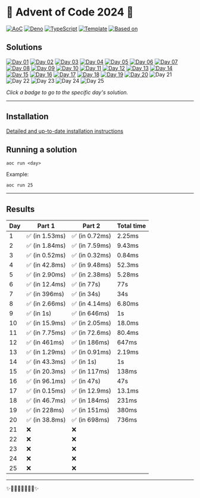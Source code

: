 <!-- Entries between SOLUTIONS and RESULTS tags are auto-generated -->
<!--useTabularResults=true-->

# 🎄 Advent of Code 2024 🎄

[![AoC](https://img.shields.io/badge/AoC-2024-blue.svg?style=flat-square)](https://adventofcode.com/)
[![Deno](https://img.shields.io/badge/Deno-2.1.3-blue.svg?style=flat-square)](https://deno.land/)
[![TypeScript](https://img.shields.io/badge/TypeScript-5.6.2-blue.svg?style=flat-square)](https://www.typescriptlang.org/)
[![Template](https://img.shields.io/badge/Template-deno--aoc-blue.svg?style=flat-square)](https://github.com/samplasion/deno-aoc) [![Based on](https://img.shields.io/badge/Based%20on-aocrunner-blue.svg?style=flat-square)](https://github.com/caderek/aocrunner)

## Solutions

<!--SOLUTIONS-->
[![Day 01](https://img.shields.io/badge/Day%2001-%E2%98%85%E2%98%85-brightgreen.svg?style=flat-square)](/src/day01)
[![Day 02](https://img.shields.io/badge/Day%2002-%E2%98%85%E2%98%85-brightgreen.svg?style=flat-square)](/src/day02)
[![Day 03](https://img.shields.io/badge/Day%2003-%E2%98%85%E2%98%85-brightgreen.svg?style=flat-square)](/src/day03)
[![Day 04](https://img.shields.io/badge/Day%2004-%E2%98%85%E2%98%85-brightgreen.svg?style=flat-square)](/src/day04)
[![Day 05](https://img.shields.io/badge/Day%2005-%E2%98%85%E2%98%85-brightgreen.svg?style=flat-square)](/src/day05)
[![Day 06](https://img.shields.io/badge/Day%2006-%E2%98%85%E2%98%85-brightgreen.svg?style=flat-square)](/src/day06)
[![Day 07](https://img.shields.io/badge/Day%2007-%E2%98%85%E2%98%85-brightgreen.svg?style=flat-square)](/src/day07)
[![Day 08](https://img.shields.io/badge/Day%2008-%E2%98%85%E2%98%85-brightgreen.svg?style=flat-square)](/src/day08)
[![Day 09](https://img.shields.io/badge/Day%2009-%E2%98%85%E2%98%85-brightgreen.svg?style=flat-square)](/src/day09)
[![Day 10](https://img.shields.io/badge/Day%2010-%E2%98%85%E2%98%85-brightgreen.svg?style=flat-square)](/src/day10)
[![Day 11](https://img.shields.io/badge/Day%2011-%E2%98%85%E2%98%85-brightgreen.svg?style=flat-square)](/src/day11)
[![Day 12](https://img.shields.io/badge/Day%2012-%E2%98%85%E2%98%85-brightgreen.svg?style=flat-square)](/src/day12)
[![Day 13](https://img.shields.io/badge/Day%2013-%E2%98%85%E2%98%85-brightgreen.svg?style=flat-square)](/src/day13)
[![Day 14](https://img.shields.io/badge/Day%2014-%E2%98%85%E2%98%85-brightgreen.svg?style=flat-square)](/src/day14)
[![Day 15](https://img.shields.io/badge/Day%2015-%E2%98%85%E2%98%85-brightgreen.svg?style=flat-square)](/src/day15)
[![Day 16](https://img.shields.io/badge/Day%2016-%E2%98%85%E2%98%85-brightgreen.svg?style=flat-square)](/src/day16)
[![Day 17](https://img.shields.io/badge/Day%2017-%E2%98%85%E2%98%85-brightgreen.svg?style=flat-square)](/src/day17)
[![Day 18](https://img.shields.io/badge/Day%2018-%E2%98%85%E2%98%85-brightgreen.svg?style=flat-square)](/src/day18)
[![Day 19](https://img.shields.io/badge/Day%2019-%E2%98%85%E2%98%85-brightgreen.svg?style=flat-square)](/src/day19)
[![Day 20](https://img.shields.io/badge/Day%2020-%E2%98%85%E2%98%85-brightgreen.svg?style=flat-square)](/src/day20)
![Day 21](https://img.shields.io/badge/Day%2021-%E2%98%86%E2%98%86-lightgrey.svg?style=flat-square)
![Day 22](https://img.shields.io/badge/Day%2022-%E2%98%86%E2%98%86-lightgrey.svg?style=flat-square)
![Day 23](https://img.shields.io/badge/Day%2023-%E2%98%86%E2%98%86-lightgrey.svg?style=flat-square)
![Day 24](https://img.shields.io/badge/Day%2024-%E2%98%86%E2%98%86-lightgrey.svg?style=flat-square)
![Day 25](https://img.shields.io/badge/Day%2025-%E2%98%86%E2%98%86-lightgrey.svg?style=flat-square)
<!--/SOLUTIONS-->

_Click a badge to go to the specific day's solution._

---

## Installation

[Detailed and up-to-date installation instructions](https://github.com/samplasion/deno-aoc)

## Running a solution

```
aoc run <day>
```

Example:

```
aoc run 25
```

---

## Results

<!--RESULTS-->
| Day  | Part 1 | Part 2 | Total time |
|------|--------|--------|------------|
|  1  | ✅ (in 1.53ms) | ✅ (in 0.72ms) | 2.25ms |
|  2  | ✅ (in 1.84ms) | ✅ (in 7.59ms) | 9.43ms |
|  3  | ✅ (in 0.52ms) | ✅ (in 0.32ms) | 0.84ms |
|  4  | ✅ (in 42.8ms) | ✅ (in 9.48ms) | 52.3ms |
|  5  | ✅ (in 2.90ms) | ✅ (in 2.38ms) | 5.28ms |
|  6  | ✅ (in 12.4ms) | ✅ (in 77s) | 77s |
|  7  | ✅ (in 396ms) | ✅ (in 34s) | 34s |
|  8  | ✅ (in 2.66ms) | ✅ (in 4.14ms) | 6.80ms |
|  9  | ✅ (in 1s) | ✅ (in 646ms) | 1s |
|  10  | ✅ (in 15.9ms) | ✅ (in 2.05ms) | 18.0ms |
|  11  | ✅ (in 7.75ms) | ✅ (in 72.6ms) | 80.4ms |
|  12  | ✅ (in 461ms) | ✅ (in 186ms) | 647ms |
|  13  | ✅ (in 1.29ms) | ✅ (in 0.91ms) | 2.19ms |
|  14  | ✅ (in 43.3ms) | ✅ (in 1s) | 1s |
|  15  | ✅ (in 20.3ms) | ✅ (in 117ms) | 138ms |
|  16  | ✅ (in 96.1ms) | ✅ (in 47s) | 47s |
|  17  | ✅ (in 0.15ms) | ✅ (in 12.9ms) | 13.1ms |
|  18  | ✅ (in 46.7ms) | ✅ (in 184ms) | 231ms |
|  19  | ✅ (in 228ms) | ✅ (in 151ms) | 380ms |
|  20  | ✅ (in 38.8ms) | ✅ (in 698ms) | 736ms |
|  21  | ❌ | ❌ |  |
|  22  | ❌ | ❌ |  |
|  23  | ❌ | ❌ |  |
|  24  | ❌ | ❌ |  |
|  25  | ❌ | ❌ |  |
<!--/RESULTS-->

---

✨🎄🎁🎄🎅🎄🎁🎄✨